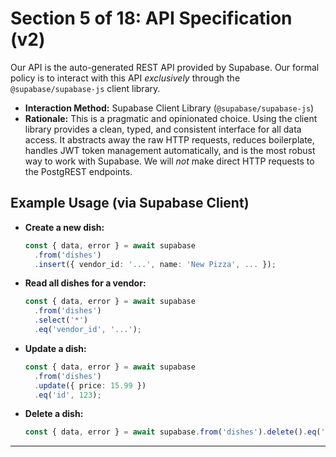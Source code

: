 # Section 5 of 18: API Specification (v2)

Our API is the auto-generated REST API provided by Supabase. Our formal policy is to interact with this API _exclusively_ through the `@supabase/supabase-js` client library.

- **Interaction Method:** Supabase Client Library (`@supabase/supabase-js`)
- **Rationale:** This is a pragmatic and opinionated choice. Using the client library provides a clean, typed, and consistent interface for all data access. It abstracts away the raw HTTP requests, reduces boilerplate, handles JWT token management automatically, and is the most robust way to work with Supabase. We will _not_ make direct HTTP requests to the PostgREST endpoints.

## Example Usage (via Supabase Client)

- **Create a new dish:**

  ```typescript
  const { data, error } = await supabase
    .from('dishes')
    .insert({ vendor_id: '...', name: 'New Pizza', ... });
  ```

- **Read all dishes for a vendor:**

  ```typescript
  const { data, error } = await supabase
    .from('dishes')
    .select('*')
    .eq('vendor_id', '...');
  ```

- **Update a dish:**

  ```typescript
  const { data, error } = await supabase
    .from('dishes')
    .update({ price: 15.99 })
    .eq('id', 123);
  ```

- **Delete a dish:**
  ```typescript
  const { data, error } = await supabase.from('dishes').delete().eq('id', 123);
  ```

---
